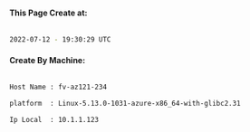 
   
#### This Page Create at:

```bash

2022-07-12 - 19:30:29 UTC

```

#### Create By Machine:

```bash

Host Name : fv-az121-234

platform  : Linux-5.13.0-1031-azure-x86_64-with-glibc2.31

Ip Local  : 10.1.1.123

```

